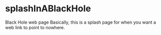 # splashInABlackHole
Black Hole web page
Basically, this is a splash page for when you want a web link to point to nowhere.
